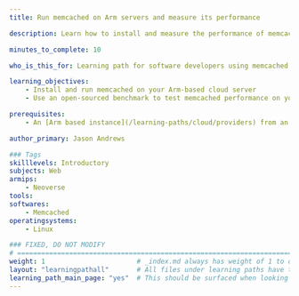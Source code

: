 ```yaml
---
title: Run memcached on Arm servers and measure its performance

description: Learn how to install and measure the performance of memcached on Arm servers

minutes_to_complete: 10

who_is_this_for: Learning path for software developers using memcached as their in-memory key-value store for mobile, web, gaming or e-Commerce applications running on Arm servers.

learning_objectives:
    - Install and run memcached on your Arm-based cloud server
    - Use an open-sourced benchmark to test memcached performance on your instance

prerequisites:
    - An [Arm based instance](/learning-paths/cloud/providers) from an appropriate cloud service provider.

author_primary: Jason Andrews

### Tags
skilllevels: Introductory
subjects: Web
armips:
    - Neoverse
tools:
softwares:
    - Memcached
operatingsystems:
    - Linux

### FIXED, DO NOT MODIFY
# ================================================================================
weight: 1                       # _index.md always has weight of 1 to order correctly
layout: "learningpathall"       # All files under learning paths have this same wrapper
learning_path_main_page: "yes"  # This should be surfaced when looking for related content. Only set for _index.md of learning path content.
---
```

